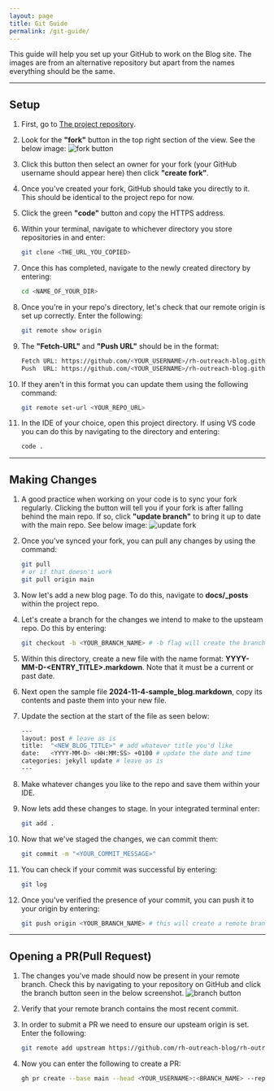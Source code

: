 ```yaml
---
layout: page
title: Git Guide
permalink: /git-guide/
---
```


This guide will help you set up your GitHub to work on the Blog site.
The images are from an alternative repository but apart from the names everything should be the same.


---
## Setup

1. First, go to [The project repository](https://github.com/rh-outreach-blog/rh-outreach-blog.github.io).
  
2. Look for the **"fork"** button in the top right section of the view. See the below image:
![fork button](/images/fork-button.png)

3. Click this button then select an owner for your fork (your GitHub username should appear here) then click **"create fork"**.

4. Once you've created your fork, GitHub should take you directly to it. This should be identical to the project repo for now.

5. Click the green **"code"** button and copy the HTTPS address.

6. Within your terminal, navigate to whichever directory you store repositories in and enter:
    ```bash
    git clone <THE_URL_YOU_COPIED>
    ```

7. Once this has completed, navigate to the newly created directory by entering:
    ```bash
    cd <NAME_OF_YOUR_DIR>
    ```

8. Once you're in your repo's directory, let's check that our remote origin is set up correctly. Enter the following:
    ``` bash
    git remote show origin
    ```

9. The **"Fetch-URL"** and **"Push URL"** should be in the format:
    ``` bash
    Fetch URL: https://github.com/<YOUR_USERNAME>/rh-outreach-blog.github.io.git
    Push  URL: https://github.com/<YOUR_USERNAME>/rh-outreach-blog.github.io.git
    ```

10. If they aren't in this format you can update them using the following command:
    ``` bash
    git remote set-url <YOUR_REPO_URL>
    ```

11. In the IDE of your choice, open this project directory. If using VS code you can do this by navigating to the directory and entering:
    ``` bash
    code .
    ```

---
## Making Changes

1. A good practice when working on your code is to sync your fork regularly. Clicking the button will tell you if your fork is after falling behind the main repo. If so, click **"update branch"** to bring it up to date with the main repo. See below image:
![update fork](/images/update-fork.png)

2. Once you've synced your fork, you can pull any changes by using the command:
    ``` bash
    git pull
    # or if that doesn't work
    git pull origin main
    ```

3. Now let's add a new blog page. To do this, navigate to **docs/_posts** within the project repo.

4. Let's create a branch for the changes we intend to make to the upsteam repo. Do this by entering:
    ``` bash
    git checkout -b <YOUR_BRANCH_NAME> # -b flag will create the branch prior to checkout
    ```

5. Within this directory, create a new file with the name format: **YYYY-MM-D-<ENTRY_TITLE>.markdown**. Note that it must be a current or past date.

6. Next open the sample file **2024-11-4-sample_blog.markdown**, copy its contents and paste them into your new file.

7. Update the section at the start of the file as seen below:
    ``` bash
    ---
    layout: post # leave as is
    title:  "<NEW_BLOG_TITLE>" # add whatever title you'd like
    date:   <YYYY-MM-D> <HH:MM:SS> +0100 # update the date and time
    categories: jekyll update # leave as is
    ---
    ```

8. Make whatever changes you like to the repo and save them within your IDE.

9. Now lets add these changes to stage. In your integrated terminal enter:
    ``` bash
    git add .
    ```

10. Now that we've staged the changes, we can commit them:
    ``` bash
    git commit -m "<YOUR_COMMIT_MESSAGE>"
    ```

11. You can check if your commit was successful by entering:
    ``` bash
    git log
    ```

12. Once you've verified the presence of your commit, you can push it to your origin by entering:
    ``` bash
    git push origin <YOUR_BRANCH_NAME> # this will create a remote branch of the same name and push it
    ```


---
## Opening a PR(Pull Request)

1. The changes you've made should now be present in your remote branch. Check this by navigating to your repository on GitHub and click the branch button seen in the below screenshot.
![branch button](/images/branch-icon.png)

2. Verify that your remote branch contains the most recent commit.
   
3. In order to submit a PR we need to ensure our upsteam origin is set. Enter the following:
    ``` bash
    git remote add upstream https://github.com/rh-outreach-blog/rh-outreach-blog.github.io.git
    ```

4. Now you can enter the following to create a PR:
    ``` bash
    gh pr create --base main --head <YOUR_USERNAME>:<BRANCH_NAME> --repo rh-outreach-blog/rh-outreach-blog.github.io --title "Your PR Title" --body "Your PR Description"
    ```




